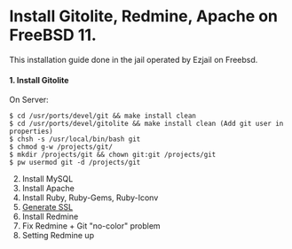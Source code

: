 # Install Gitolite, Redmine, Apache on FreeBSD 11.

This installation guide done in the jail operated by Ezjail on Freebsd.  

#### 1. Install Gitolite

On Server:
```console
$ cd /usr/ports/devel/git && make install clean
$ cd /usr/ports/devel/gitolite && make install clean (Add git user in properties)
$ chsh -s /usr/local/bin/bash git
$ chmod g-w /projects/git/
$ mkdir /projects/git && chown git:git /projects/git
$ pw usermod git -d /projects/git
```

2. Install MySQL
3. Install Apache
4. Install Ruby, Ruby-Gems, Ruby-Iconv
5. [Generate SSL](https://github.com/ArboreusSystems/arboreus_wiki_public/blob/master/freebsd/self_signed_ssl_certificate_creating.md)
6. Install Redmine
7. Fix Redmine + Git "no-color" problem
8. Setting Redmine up